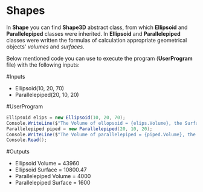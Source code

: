 # Shapes
In **Shape** you can find **Shape3D** abstract class, from which **Ellipsoid** and **Parallelepiped** classes were inherited. In **Ellipsoid** and **Parallelepiped** classes were written the formulas of calculation appropriate geometrical objects' *volumes* and *surfaces*.

Below mentioned code you can use to execute the program (**UserProgram** file) with the following inputs:

#Inputs
- Ellipsoid(10, 20, 70)
- Parallelepiped(20, 10, 20)

#UserProgram
```C#
Ellipsoid elips = new Ellipsoid(10, 20, 70);
Console.WriteLine($"The Volume of ellopsoid = {elips.Volume}, the Surface of ellipsoid = {elips.Surface}");
Parallelepiped piped = new Parallelepiped(20, 10, 20);
Console.WriteLine($"The Volume of parallelepiped = {piped.Volume}, the Surface of parallelepiped = {piped.Surface}");
Console.Read();
```
#Outputs
- Ellipsoid Volume = 43960 
- Ellipsoid Surface = 10800.47
- Parallelepiped Volume = 4000
- Parallelepiped Surface = 1600
